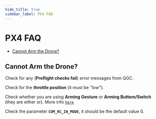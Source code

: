 ```yaml
---
hide_title: true
sidebar_label: PX4 FAQ
---
```

# PX4 FAQ
- [Cannot Arm the Drone?](#cannot-arm-the-drone)

## Cannot Arm the Drone?

Check for any (<b>Preflight checks fail</b>) error messages from QGC.

Check for the <b>throttle position</b> (it must be <i>"low"</i>).

Check whether you are using <b>Arming Gesture</b> or <b>Arming Buttom/Switch</b> (they are either or). More info [`here`](https://docs.px4.io/master/en/advanced_config/prearm_arm_disarm.html#arming-gesture)

Check the parameter <b>`COM_RC_IN_MODE`</b>, it should be the default value 0.